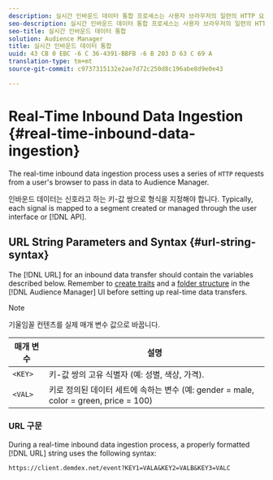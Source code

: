 ```yaml
---
description: 실시간 인바운드 데이터 통합 프로세스는 사용자 브라우저의 일련의 HTTP 요청을 사용하여 Audience Manager에 데이터를 전달합니다.
seo-description: 실시간 인바운드 데이터 통합 프로세스는 사용자 브라우저의 일련의 HTTP 요청을 사용하여 Audience Manager에 데이터를 전달합니다.
seo-title: 실시간 인바운드 데이터 통합
solution: Audience Manager
title: 실시간 인바운드 데이터 통합
uuid: 43 CB 0 EBC -6 C 36-4391-BBFB -6 B 203 D 63 C 69 A
translation-type: tm+mt
source-git-commit: c9737315132e2ae7d72c250d8c196abe8d9e0e43

---
```



# Real-Time Inbound Data Ingestion {#real-time-inbound-data-ingestion}

The real-time inbound data ingestion process uses a series of `HTTP` requests from a user's browser to pass in data to Audience Manager.

<!-- c_rt_inbound_real_time.xml -->

인바운드 데이터는 신호라고 하는 키-값 쌍으로 형식을 지정해야 합니다. Typically, each signal is mapped to a segment created or managed through the user interface or [!DNL API].

## URL String Parameters and Syntax {#url-string-syntax}

The [!DNL URL] for an inbound data transfer should contain the variables described below. Remember to [create traits](../../../features/traits/create-onboarded-rule-based-traits.md) and a [folder structure](../../../features/traits/trait-storage.md#create-trait-storage-folder) in the [!DNL Audience Manager] UI before setting up real-time data transfers.

>[!NOTE]
>
>기울임꼴 컨텐츠를 실제 매개 변수 값으로 바꿉니다.

| 매개 변수 | 설명 |
|---|---|
| `<KEY>` | 키-값 쌍의 고유 식별자 (예: 성별, 색상, 가격). |
| `<VAL>` | 키로 정의된 데이터 세트에 속하는 변수 (예: gender = male, color = green, price = 100) |

### URL 구문

During a real-time inbound data ingestion process, a properly formatted [!DNL URL] string uses the following syntax:

```
https://client.demdex.net/event?KEY1=VALA&KEY2=VALB&KEY3=VALC
```
